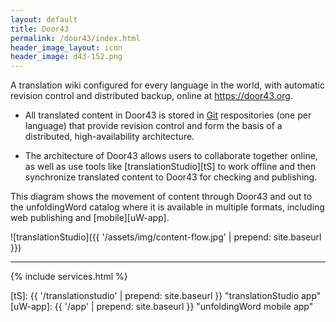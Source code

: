 ```yaml
---
layout: default
title: Door43
permalink: /door43/index.html
header_image_layout: icon
header_image: d43-152.png
---
```


A translation wiki configured for every language in the world, with automatic revision control and distributed backup, online at <https://door43.org>. 

  -  All translated content in Door43 is stored in [Git][git] respositories (one per language) that provide revision control and form the basis of a distributed, high-availability architecture.

  -  The architecture of Door43 allows users to collaborate together online, as well as use tools like [translationStudio][tS] to work offline and then synchronize translated content to Door43 for checking and publishing.
  
This diagram shows the movement of content through Door43 and out to the unfoldingWord catalog where it is available in multiple formats, including web publishing and [mobile][uW-app].

![translationStudio]({{ '/assets/img/content-flow.jpg' | prepend: site.baseurl }})

  
* * * * *

{% include services.html %}


[git]: http://www.git-scm.com/
[tS]: {{ '/translationstudio' | prepend: site.baseurl }} "translationStudio app"
[uW-app]:  {{ '/app' | prepend: site.baseurl }} "unfoldingWord mobile app"